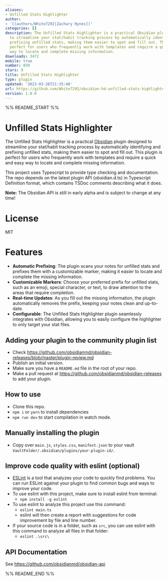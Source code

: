 ```yaml
---
aliases:
- Unfilled Stats Highlighter
author:
- '[[authors/White7292|Zachary Hynes]]'
categories: []
description: The Unfilled Stats Highlighter is a practical Obsidian plugin designed
  to streamline your stat/habit tracking process by automatically identifying and
  prefixing unfilled stats, making them easier to spot and fill out. This plugin is
  perfect for users who frequently work with templates and require a quick and easy
  way to locate and complete missing information.
downloads: 3472
mobile: true
number: 859
stars: 9
title: Unfilled Stats Highlighter
type: plugin
updated: '2023-03-26T21:35:48'
url: https://github.com/White7292/obsidian-hd-unfilled-stats-highlighter
version: 1.0.0
---
```


%% README_START %%

# Unfilled Stats Highlighter

The Unfilled Stats Highlighter is a practical [Obsidian](https://obsidian.md) plugin designed to streamline your stat/habit tracking process by automatically identifying and prefixing unfilled stats, making them easier to spot and fill out. This plugin is perfect for users who frequently work with templates and require a quick and easy way to locate and complete missing information.

This project uses Typescript to provide type checking and documentation.
The repo depends on the latest plugin API (obsidian.d.ts) in Typescript Definition format, which contains TSDoc comments describing what it does.

**Note:** The Obsidian API is still in early alpha and is subject to change at any time!

# License

MIT

# Features

-   **Automatic Prefixing**: The plugin scans your notes for unfilled stats and prefixes them with a customizable marker, making it easier to locate and complete the missing information.
-   **Customizable Markers**: Choose your preferred prefix for unfilled stats, such as an emoji, special character, or text, to draw attention to the areas that require completion.
-   **Real-time Updates**: As you fill out the missing information, the plugin automatically removes the prefix, keeping your notes clean and up-to-date.
-   **Configurable**: The Unfilled Stats Highlighter plugin seamlessly integrates with Obsidian, allowing you to easily configure the highlighter to only target your stat files.

## Adding your plugin to the community plugin list

-   Check https://github.com/obsidianmd/obsidian-releases/blob/master/plugin-review.md
-   Publish an initial version.
-   Make sure you have a `README.md` file in the root of your repo.
-   Make a pull request at https://github.com/obsidianmd/obsidian-releases to add your plugin.

## How to use

-   Clone this repo.
-   `npm i` or `yarn` to install dependencies
-   `npm run dev` to start compilation in watch mode.

## Manually installing the plugin

-   Copy over `main.js`, `styles.css`, `manifest.json` to your vault `VaultFolder/.obsidian/plugins/your-plugin-id/`.

## Improve code quality with eslint (optional)

-   [ESLint](https://eslint.org/) is a tool that analyzes your code to quickly find problems. You can run ESLint against your plugin to find common bugs and ways to improve your code.
-   To use eslint with this project, make sure to install eslint from terminal:
    -   `npm install -g eslint`
-   To use eslint to analyze this project use this command:
    -   `eslint main.ts`
    -   eslint will then create a report with suggestions for code improvement by file and line number.
-   If your source code is in a folder, such as `src`, you can use eslint with this command to analyze all files in that folder:
    -   `eslint .\src\`

## API Documentation

See https://github.com/obsidianmd/obsidian-api


%% README_END %%